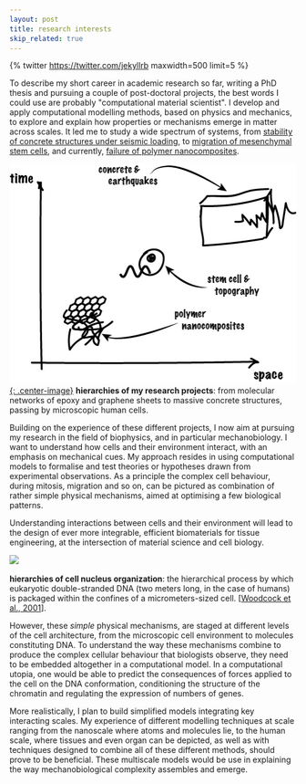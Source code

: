 ```yaml
---
layout: post
title: research interests
skip_related: true
---
```


{% twitter https://twitter.com/jekyllrb maxwidth=500 limit=5 %}

To describe my short career in academic research so far, writing a PhD thesis and pursuing a couple of post-doctoral projects, the best words I could use are probably "computational material scientist". I develop and apply computational modelling methods, based on physics and mechanics, to explore and explain how properties or mechanisms emerge in matter across scales. It led me to study a wide spectrum of systems, from [stability of concrete structures under seismic loading](/projects/concrete/), to [migration of mesenchymal stem cells](/projects/stem_cells/), and currently, [failure of polymer nanocomposites](/projects/nanocomposites/).

[![space-time-classification](/static/space-time-projects.png){: .center-image}](./index.html)
**hierarchies of my research projects**: from molecular networks of epoxy and graphene sheets to massive concrete structures, passing by microscopic human cells.

Building on the experience of these different projects, I now aim at pursuing my research in the field of biophysics, and in particular mechanobiology. I want to understand how cells and their environment interact, with an emphasis on mechanical cues. My approach resides in using computational models to formalise and test theories or hypotheses drawn from experimental observations. As a principle the complex cell behaviour, during mitosis, migration and so on, can be pictured as combination of rather simple physical mechanisms, aimed at optimising a few biological patterns.

Understanding interactions between cells and their environment will lead to the design of ever more integrable, efficient biomaterials for tissue engineering, at the intersection of material science and cell biology.

<img width="60%" src="http://media.springernature.com/lw785/springer-static/image/art%3A10.1186%2F2046-1682-4-8/MediaObjects/13628_2011_Article_8_Fig2_HTML.jpg">
<p xmlns="" class="SimplePara"><strong class="EmphasisTypeBold">hierarchies of cell nucleus organization</strong>: the hierarchical process by which eukaryotic double-stranded DNA (two meters long, in the case of humans) is packaged within the confines of a micrometers-sized cell. [<span xmlns="http://www.w3.org/1999/xhtml" class="CitationRef"><a href="https://doi.org/10.1016/S0959-437X(00)00169-6" data-toggle="citation" class="">Woodcock et al., 2001</a></span>].</p>

However, these *simple* physical mechanisms, are staged at different levels of the cell architecture, from the microscopic cell environment to molecules constituting DNA. To understand the way these mechanisms combine to produce the complex cellular behaviour that biologists observe, they need to be embedded altogether in a computational model. In a computational utopia, one would be able to predict the consequences of forces applied to the cell on the DNA conformation, conditioning the structure of the chromatin and regulating the expression of numbers of genes.

More realistically, I plan to build simplified models integrating key interacting scales. My experience of different modelling techniques at scale ranging from the nanoscale where atoms and molecules lie, to the human scale, where tissues and even organ can be depicted, as well as with techniques designed to combine all of these different methods, should prove to be beneficial. These multiscale models would be use in explaining the way mechanobiological complexity assembles and emerge.
